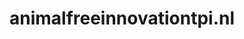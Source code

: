 ---
layout: post
title:  "animalfreeinnovationtpi.nl"
internal_url:  "/data/animalfreeinnovationtpi.nl.html"
categories: dutchgov
---